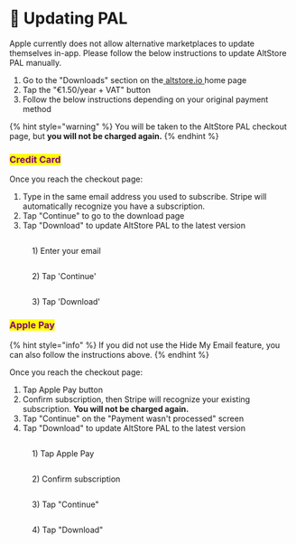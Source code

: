 # 🔼 Updating PAL

Apple currently does not allow alternative marketplaces to update themselves in-app. Please follow the below instructions to update AltStore PAL manually.

1. Go to the "Downloads" section on the[ ](https://altstore.io/#Downloads)[altstore.io](https://altstore.io/#Downloads)[ ](https://altstore.io/#Downloads)home page
2. Tap the "€1.50/year + VAT" button
3. Follow the below instructions depending on your original payment method

{% hint style="warning" %}
You will be taken to the AltStore PAL checkout page, but **you will not be charged again.**
{% endhint %}

### <mark style="color:purple;">Credit Card</mark>

Once you reach the checkout page:

1. Type in the same email address you used to subscribe. Stripe will automatically recognize you have a subscription.
2. Tap "Continue" to go to the download page
3. Tap "Download" to update AltStore PAL to the latest version

<div>

<figure><img src="../.gitbook/assets/IMG_DB82D04060FE-1 2.jpeg" alt=""><figcaption><p>1) Enter your email</p></figcaption></figure>

 

<figure><img src="../.gitbook/assets/IMG_8638.PNG" alt=""><figcaption><p>2) Tap 'Continue'</p></figcaption></figure>

 

<figure><img src="../.gitbook/assets/IMG_8639 (1).PNG" alt=""><figcaption><p>3) Tap 'Download'</p></figcaption></figure>

</div>

### <mark style="color:purple;">Apple Pay</mark>

{% hint style="info" %}
If you did not use the Hide My Email feature, you can also follow the instructions above.
{% endhint %}

Once you reach the checkout page:

1. Tap Apple Pay button
2. Confirm subscription, then Stripe will recognize your existing subscription. **You will not be charged again.**
3. Tap "Continue" on the "Payment wasn't processed" screen
4. Tap "Download" to update AltStore PAL to the latest version

<div>

<figure><img src="../.gitbook/assets/IMG_8641 (1).PNG" alt=""><figcaption><p>1) Tap Apple Pay</p></figcaption></figure>

 

<figure><img src="../.gitbook/assets/IMG_8640 (1).PNG" alt=""><figcaption><p>2) Confirm subscription</p></figcaption></figure>

 

<figure><img src="../.gitbook/assets/IMG_8642 (1).PNG" alt=""><figcaption><p>3) Tap "Continue"</p></figcaption></figure>

 

<figure><img src="../.gitbook/assets/IMG_8639 (1).PNG" alt=""><figcaption><p>4) Tap "Download"</p></figcaption></figure>

</div>

